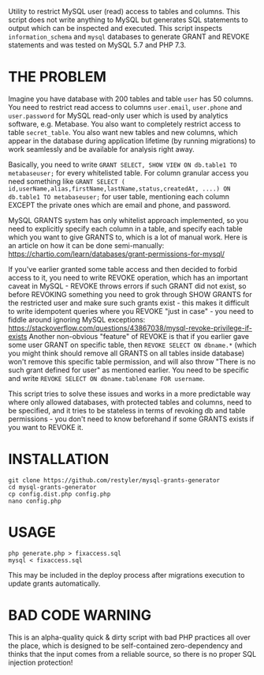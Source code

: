 Utility to restrict MySQL user (read) access to tables and columns.
This script does not write anything to MySQL but generates SQL statements to output which can be inspected and executed.
This script inspects `information_schema` and `mysql` databases to generate GRANT and REVOKE statements and was tested on MySQL 5.7 and PHP 7.3.

THE PROBLEM
=================
Imagine you have database with 200 tables and table `user` has 50 columns.
You need to restrict read access to columns  `user.email`, `user.phone` and `user.password` for MySQL read-only user which is used by analytics software, e.g. Metabase. You also want to completely restrict access to table `secret_table`.
You also want new tables and new columns, which appear in the database during application lifetime (by running migrations) to work seamlessly and be available for analysis right away. 

Basically, you need to write `GRANT SELECT, SHOW VIEW ON db.table1 TO metabaseuser;` for every whitelisted table.
For column granular access you need something like `GRANT SELECT ( id,userName,alias,firstName,lastName,status,createdAt, ....) ON db.table1 TO metabaseuser;` for user table, mentioning each column EXCEPT the private ones which are email and phone, and password.

MySQL GRANTS system has only whitelist approach implemented, so you need to explicitly specify each column in a table, and specify each table which you want to give GRANTS to, which is a lot of manual work.
Here is an article on how it can be done semi-manually: https://chartio.com/learn/databases/grant-permissions-for-mysql/

If you've earlier granted some table access and then decided to forbid access to it, you need to write REVOKE operation, which has an important caveat in MySQL - REVOKE throws errors if such GRANT did not exist, so before REVOKING something you need to grok through SHOW GRANTS for the restricted user and make sure such grants exist - this makes it difficult to write idempotent queries where you REVOKE "just in case" - you need to fiddle around ignoring MySQL exceptions: https://stackoverflow.com/questions/43867038/mysql-revoke-privilege-if-exists
Another non-obvious "feature" of REVOKE is that if you earlier gave some user GRANT on specific table, then `REVOKE SELECT ON dbname.*` (which you might think should remove all GRANTS on all tables inside database) won't remove this specific table permission, and will also throw "There is no such grant defined for user" as mentioned earlier. You need to be specific and write `REVOKE SELECT ON dbname.tablename FOR username`.


This script tries to solve these issues and works in a more predictable way where only allowed databases, with protected tables and columns, need to be specified, and it tries to be stateless in terms of revoking db and table permissions - you don't need to know beforehand if some GRANTS exists if you want to REVOKE it.

INSTALLATION
=================
```
git clone https://github.com/restyler/mysql-grants-generator
cd mysql-grants-generator
cp config.dist.php config.php
nano config.php
```
USAGE
=================
```
php generate.php > fixaccess.sql
mysql < fixaccess.sql
```
This may be included in the deploy process after migrations execution to update grants automatically.


BAD CODE WARNING
============
This is an alpha-quality quick & dirty script with bad PHP practices all over the place, which is designed to be self-contained zero-dependency and thinks that the input comes from a reliable source, so there is no proper SQL injection protection!
